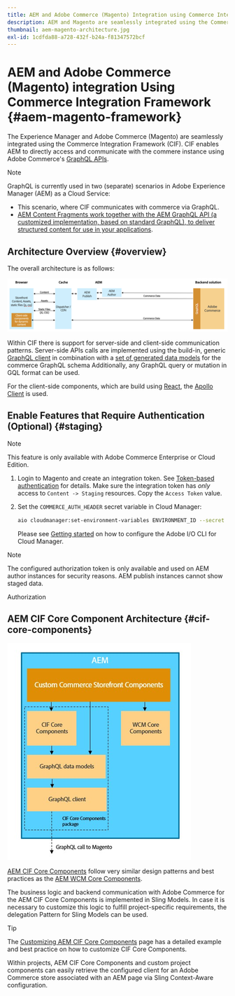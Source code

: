 ```yaml
---
title: AEM and Adobe Commerce (Magento) Integration using Commerce Integration Framework
description: AEM and Magento are seamlessly integrated using the Commerce Integration Framework (CIF). CIF enables AEM to access a Magento instance and communicate with Magento via GraphQL. It also allows AEM Authors to use Product and Category Pickers and the Product Console to browse through product and category data fetched on-demand from Magento. In addition, CIF provides an out-of-the-box storefront that can accelerate commerce projects.
thumbnail: aem-magento-architecture.jpg
exl-id: 1cdfda88-a728-432f-b24a-f81347572bcf
---
```

# AEM and Adobe Commerce (Magento) integration Using Commerce Integration Framework {#aem-magento-framework}

The Experience Manager and Adobe Commerce (Magento) are seamlessly integrated using the Commerce Integration Framework (CIF). CIF enables AEM to directly access and communicate with the commere instance using Adobe Commerce's [GraphQL APIs](https://devdocs.magento.com/guides/v2.4/graphql/).

>[!NOTE]
>
>GraphQL is currently used in two (separate) scenarios in Adobe Experience Manager (AEM) as a Cloud Service:
>
>* This scenario, where CIF communicates with commerce via GraphQL.
>* [AEM Content Fragments work together with the AEM GraphQL API (a customized implementation, based on standard GraphQL), to deliver structured content for use in your applications](/help/assets/content-fragments/graphql-api-content-fragments.md).

## Architecture Overview {#overview}

The overall architecture is as follows:

![CIF Architecture Overview](../assets/AEM_Magento_Architecture.png)

Within CIF there is support for server-side and client-side communication patterns.
Server-side APIs calls are implemented using the build-in, generic [GraphQL client](https://github.com/adobe/commerce-cif-graphql-client) in combination with a [set of generated data models](https://github.com/adobe/commerce-cif-magento-graphql) for the commerce GraphQL schema Additionally, any GraphQL query or mutation in GQL format can be used.

For the client-side components, which are build using [React](https://reactjs.org/), the [Apollo Client](https://www.apollographql.com/docs/react/) is used.

## Enable Features that Require Authentication (Optional) {#staging}

>[!NOTE]
>
>This feature is only available with Adobe Commerce Enterprise or Cloud Edition.

1. Login to Magento and create an integration token. See [Token-based authentication](https://devdocs.magento.com/guides/v2.4/get-started/authentication/gs-authentication-token.html#integration-tokens) for details. Make sure the integration token has *only* access to `Content -> Staging` resources. Copy the `Access Token` value.

1. Set the `COMMERCE_AUTH_HEADER` secret variable in Cloud Manager:

    ```bash
    aio cloudmanager:set-environment-variables ENVIRONMENT_ID --secret COMMERCE_AUTH_HEADER "Authorization: Bearer <Access Token>"
    ```

    Please see [Getting started](../getting-started.md#adobe-cli) on how to configure the Adobe I/O CLI for Cloud Manager.

>[!NOTE]
>
>The configured authorization token is only available and used on AEM author instances for security reasons. AEM publish instances cannot show staged data.

Authorization

## AEM CIF Core Component Architecture {#cif-core-components}

![AEM CIF Core Component Architecture](../assets/cif-component-architecture.jpg)

[AEM CIF Core Components](https://github.com/adobe/aem-core-cif-components) follow very similar design patterns and best practices as the [AEM WCM Core Components](https://github.com/adobe/aem-core-wcm-components).

The business logic and backend communication with Adobe Commerce for the AEM CIF Core Components is implemented in Sling Models. In case it is necessary to customize this logic to fulfill project-specific requirements, the delegation Pattern for Sling Models can be used.

>[!TIP]
>
>The [Customizing AEM CIF Core Components](../customizing/customize-cif-components.md) page has a detailed example and best practice on how to customize CIF Core Components.

Within projects, AEM CIF Core Components and custom project components can easily retrieve the configured client for an Adobe Commerce store associated with an AEM page via Sling Context-Aware configuration.
